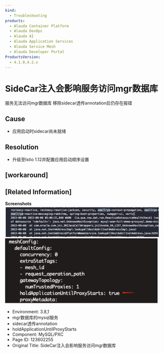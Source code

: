 ```yaml
---
kind:
  - Troubleshooting
products:
  - Alauda Container Platform
  - Alauda DevOps
  - Alauda AI
  - Alauda Application Services
  - Alauda Service Mesh
  - Alauda Developer Portal
ProductsVersion:
  - 4.1.0,4.2.x
---
```

<!-- A type of document that involves encountering a fault, diagnosing it, performing root cause analysis, and providing solutions. -->

# SideCar注入会影响服务访问mgr数据库

服务无法访问mgr数据库 移除sidecar透传annotation后仍存在报错

## Cause
- 应用启动时sidecar尚未就绪

## Resolution
- 升级至Istio 1.12并配置应用启动顺序设置

## [workaround]

## [Related Information]
**Screenshots**
![](assets/sidecarzhu-ru-hui-ying-xiang-fu-wu-fang-wen-mgrshu-ju-ku/image2022-8-16_10-5-55.png)
![](assets/sidecarzhu-ru-hui-ying-xiang-fu-wu-fang-wen-mgrshu-ju-ku/image2022-8-16_10-7-5.png)
- Environment: 3.8,1
- mgr数据库的mysql服务
- sidecar透传annotation
- holdApplicationUntilProxyStarts
- Component: MySQL/PXC
- Page ID: 123602255
- Original Title: SideCar注入会影响服务访问mgr数据库

